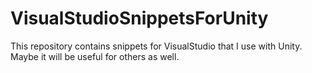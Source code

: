 # VisualStudioSnippetsForUnity
 This repository contains snippets for VisualStudio that I use with Unity. Maybe it will be useful for others as well.
